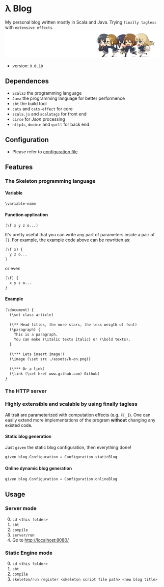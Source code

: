 # λ Blog
My personal blog written mostly in Scala and Java.
Trying `finally tagless` with `extensive effects`.
![k-on!](./img/k-on-q.png)  
- version: `0.0.10`

## Dependences
- `Scala3` the programming language
- `Java` the programming language for better performence
- `sbt` the build tool
- `cats` and `cats-effect` for core
- `scala.js` and `scalatags` for front end
- `circe` for *Json* processing
- `http4s`, `doobie` and `quill` for back end


## Configuration
- Please refer to [configuration file](./doc/Configuration.md)

## Features
### The **Skeleton** programming language
#### Variable
```
\variable-name
```
#### Function application
```
(\f x y z o...)
```
It's pretty useful that you can write any part of parameters inside a pair of `{}`.
For example, the example code above can be rewritten as:
```
(\f x) {
  y z o...
}
```
or even
```
(\f) {
  x y z o...
}
```
#### Example
```
(\document) {
  (\set class article)

  (\** Head titles, the more stars, the less weigth of font)
  (\paragraph) {
    This is a paragraph.
    You can make (\italic texts italic) or (\bold texts).
  }

  (\*** Lets insert image!)
  (\image (\set src ./assets/k-on.png))

  (\*** Or a link)
  (\link (\set href www.github.com) Github)
}
```

### The HTTP server

### Highly extensible and scalable by using finally tagless
All trait are parameterized with computation effects (e.g. `F[_]`).
One can easily extend more implementations of 
the program **without** changing any existed code.

#### Static blog generation
Just `given` the static blog configuration, then everything done!
```scala
given blog.Configuration = Configuration.staticBlog
```
#### Online dynamic blog generation
```scala
given blog.Configuration = Configuration.onlineBlog
```

## Usage
### Server mode
0. `cd <this folder>`
1. `sbt`
2. `compile`
3. `server/run`
4. Go to [http://localhost:8080/](http://localhost:8080/)

### Static Engine mode
0. `cd <this folder>`
1. `sbt`
2. `compile`
3. `skeleton/run register <skeleton script file path> <new blog title>`